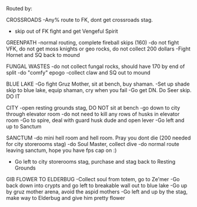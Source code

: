 Routed by:

CROSSROADS
-Any% route to FK, dont get crossroads stag.
- skip out of FK fight and get Vengeful Spirit

GREENPATH
-normal routing, complete fireball skips (160)
-do not fight VFK, do not get moss knights or geo rocks, do not collect 200 dollars
-Fight Hornet and SQ back to mound

FUNGAL WASTES
-do not collect fungal rocks, should have 170 by end of split
-do "comfy" epogo
-collect claw and SQ out to mound

BLUE LAKE
-Go fight Gruz Mother, sit at bench, buy shaman.
-Set up shade skip to blue lake, equip shaman,  cry when you fail
-Go get DN. Do Seer skip. DO IT

CITY
-open resting grounds stag, DO NOT sit at bench
-go down to city through elevator room
-do not need to kill any rows of husks in elevator room
-Go to spire, deal with guard husk dude and open lever
-Go left and up to Sanctum

SANCTUM
-do mini hell room and hell room. Pray you dont die (200 needed for city storerooms stag)
-do Soul Master, collect dive
-do normal route leaving sanctum, hope you have fps cap on :)
- Go left to city storerooms stag, purchase and stag back to Resting Grounds

GIB FLOWER TO ELDERBUG
-Collect soul from totem, go to Ze'mer
-Go back down into crypts and go left to breakable wall out to blue lake
-Go up by gruz mother arena, avoid the aspid mothers
-Go left and up by the stag, make way to Elderbug and give him pretty flower